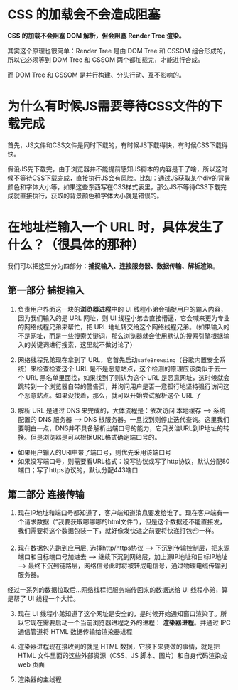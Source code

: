 # CSS 的加载会不会造成阻塞

**CSS 的加载不会阻塞 DOM 解析，但会阻塞 Render Tree 渲染。**

其实这个原理也很简单：Render Tree 是由 DOM Tree 和 CSSOM 组合形成的，所以它必须等到 DOM Tree 和 CSSOM 两个都加载完，才能进行合成。

而 DOM Tree 和 CSSOM 是并行构建、分头行动、互不影响的。

# 为什么有时候JS需要等待CSS文件的下载完成

首先，JS文件和CSS文件是同时下载的，有时候JS下载得快，有时候CSS下载得快。

假设JS先下载完，由于浏览器并不能提前感知JS脚本的内容是干了啥，所以这时候不等待CSS下载完成，直接执行JS会有风险。比如：通过JS获取某个div的背景颜色和字体大小等，如果这些东西写在CSS样式表里，那么JS不等待CSS下载完成就直接执行，获取的背景颜色和字体大小就是错误的。


# 在地址栏输入一个 URL 时，具体发生了什么？（很具体的那种）

我们可以把这里分为四部分：**捕捉输入、连接服务器、数据传输、解析渲染**。

## 第一部分 捕捉输入

1. 负责用户界面这一块的**浏览器进程**中的 UI 线程小弟会捕捉用户的输入内容， 因为我们输入的是 URL 网址，则 UI 线程小弟会直接懵逼，它会喊来更为专业的网络线程兄弟来帮忙，把 URL 地址转交给这个网络线程兄弟。（如果输入的不是网址，而是一些搜索关键词，那么浏览器就会使用默认的搜索引擎根据输入的关键词进行搜索，这里就不做讨论了）

2. 网络线程兄弟现在拿到了 URL，它首先启动`safeBrowsing`（谷歌内置安全系统）来检查检查这个 URL 是不是恶意站点，这个检测的原理应该类似于去一个 URL 黑名单里面找，如果找到了则认为这个 URL 是恶意网址，这时候就会跳转到一个浏览器自带的警告页，并询问用户是否一意孤行地坚持强行访问这个恶意站点。如果没找着，那么，就可以开始尝试解析这个 URL 了

3. 解析 URL 是通过 DNS 来完成的，大体流程是：依次访问 本地缓存 --> 系统配置的 DNS 服务器 --> DNS 根服务器。一旦找到则停止迭代查询。这里我们要明白一点，DNS并不具备解析出端口号的能力，它只关注URL到IP地址的转换。但是浏览器是可以根据URL格式确定端口号的。

- 如果用户输入的URl中带了端口号，则优先采用该端口号
- 如果没写端口号，则需要看URL格式：没写协议或写了http协议，默认分配80端口；写了https协议的，默认分配443端口

## 第二部分 连接传输

1. 现在IP地址和端口号都知道了，客户端知道消息要发给谁了。现在客户端有一个请求数据（“我要获取哪哪哪的html文件”），但是这个数据还不能直接发，我们需要将这个数据包装一下，就好像发快递之前要将快递打包📦一样。

2. 现在数据包先跑到应用层, 选择http/https协议 --> 下沉到传输控制层，把来源端口和目标端口号加进去 --> 继续下沉到网络层，加上源IP地址和目标IP地址 --> 最终下沉到链路层，网络信号此时将被转成电信号，通过物理电缆传输到服务器。


经过一系列的数据拉取后...网络线程把服务端传回来的数据送给 UI 线程小弟，算是帮了 UI 线程一个大忙。

3. 现在 UI 线程小弟知道了这个网址是安全的，是时候开始通知窗口渲染了。所以它现在需要启动一个当前浏览器进程之外的进程： **渲染器进程**。并通过 IPC 通信管道将 HTML 数据传输给渲染器进程

4. 渲染器进程现在接收到的就是 HTML 数据，它接下来要做的事情，就是把 HTML 文件里面的这些外部资源（CSS、JS 脚本、图片）和自身代码渲染成 web 页面

5. 渲染器的主线程
